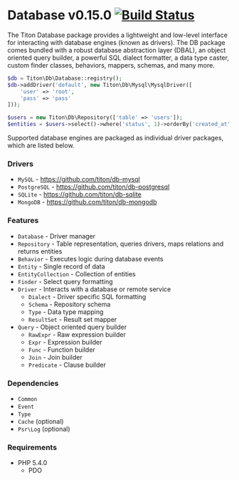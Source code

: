 # Database v0.15.0 [![Build Status](https://travis-ci.org/titon/db.png)](https://travis-ci.org/titon/db) #

The Titon Database package provides a lightweight and low-level interface for interacting with database engines (known as drivers).
The DB package comes bundled with a robust database abstraction layer (DBAL), an object oriented query builder,
a powerful SQL dialect formatter, a data type caster, custom finder classes, behaviors, mappers, schemas, and many more.

```php
$db = Titon\Db\Database::registry();
$db->addDriver('default', new Titon\Db\Mysql\MysqlDriver([
    'user' => 'root',
    'pass' => 'pass'
]));

$users = new Titon\Db\Repository(['table' => 'users']);
$entities = $users->select()->where('status', 1)->orderBy('created_at', 'desc')->all();
```

Supported database engines are packaged as individual driver packages, which are listed below.

### Drivers ###

* `MySQL` - https://github.com/titon/db-mysql
* `PostgreSQL` - https://github.com/titon/db-postgresql
* `SQLite` - https://github.com/titon/db-sqlite
* `MongoDB` - https://github.com/titon/db-mongodb

### Features ###

* `Database` - Driver manager
* `Repository` - Table representation, queries drivers, maps relations and returns entities
* `Behavior` - Executes logic during database events
* `Entity` - Single record of data
* `EntityCollection` - Collection of entities
* `Finder` - Select query formatting
* `Driver` - Interacts with a database or remote service
    * `Dialect` - Driver specific SQL formatting
    * `Schema` - Repository schema
    * `Type` - Data type mapping
    * `ResultSet` - Result set mapper
* `Query` - Object oriented query builder
    * `RawExpr` - Raw expression builder
    * `Expr` - Expression builder
    * `Func` - Function builder
    * `Join` - Join builder
    * `Predicate` - Clause builder

### Dependencies ###

* `Common`
* `Event`
* `Type`
* `Cache` (optional)
* `Psr\Log` (optional)

### Requirements ###

* PHP 5.4.0
    * PDO